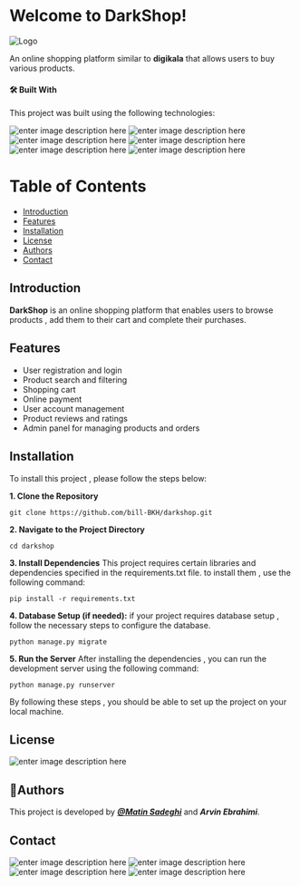 # Welcome to DarkShop!
![Logo](https://images.crunchbase.com/image/upload/c_pad,f_auto,q_auto:eco,dpr_1/c8ruke1q5efsrfyfrarc)

An online shopping platform similar to **digikala** that allows users to buy various products.

#### 🛠 Built With ####
This project was built using the following technologies:

![enter image description here](https://img.shields.io/badge/Django-092E20?style=for-the-badge&logo=django&logoColor=green)
![enter image description here](https://img.shields.io/badge/HTML5-E34F26?style=for-the-badge&logo=html5&logoColor=white)
![enter image description here](https://img.shields.io/badge/CSS3-1572B6?style=for-the-badge&logo=css3&logoColor=white)
![enter image description here](https://img.shields.io/badge/JavaScript-323330?style=for-the-badge&logo=javascript&logoColor=F7DF1E)
![enter image description here](https://img.shields.io/badge/Bootstrap-563D7C?style=for-the-badge&logo=bootstrap&logoColor=white)
![enter image description here](https://img.shields.io/badge/Sqlite-003B57?style=for-the-badge&logo=sqlite&logoColor=white)

# Table of Contents

- [Introduction](#introduction)
- [Features](#features)
- [Installation](#installation)
- [License](#license)
- [Authors](#🚀authors)
- [Contact](#contact)

## Introduction

**DarkShop** is an online shopping platform that enables users to browse products , add them to their cart and complete their purchases.

## Features

 - User registration and login
 - Product search and filtering
 - Shopping cart
 - Online payment
 - User account management
 - Product reviews and ratings
 - Admin panel for managing products and orders

## Installation
To install this project , please follow the steps below:

 **1. Clone the Repository**
 
    git clone https://github.com/bill-BKH/darkshop.git

**2. Navigate to the Project Directory**

    cd darkshop
    
**3. Install Dependencies**
This project requires certain libraries and dependencies specified in the requirements.txt file.
to install them , use the following command:

    pip install -r requirements.txt

**4. Database Setup (if needed):**
if your project requires database setup , follow the necessary steps to configure the database.

    python manage.py migrate

**5. Run the Server**
After installing the dependencies , you can run the development server using the following command:

    python manage.py runserver
By following these steps , you should be able to set up the project on your local machine.

## License
![enter image description here](https://img.shields.io/badge/Unlicense-green?style=for-the-badge&logo=unlicense&logoColor=white)

## 🚀Authors
This project is developed by ***[@Matin Sadeghi](https://github.com/MatinSadeghii)*** and ***Arvin Ebrahimi***.

## Contact
![enter image description here](https://img.shields.io/badge/Telegram-2CA5E0?style=for-the-badge&logo=telegram&logoColor=white) ![enter image description here](https://img.shields.io/badge/GitHub-100000?style=for-the-badge&logo=github&logoColor=white)   ![enter image description here](https://img.shields.io/badge/Gmail-D14836?style=for-the-badge&logo=gmail&logoColor=white) ![enter image description here](https://img.shields.io/badge/X-000000?style=for-the-badge&logo=x&logoColor=white)